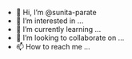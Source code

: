 - 👋 Hi, I’m @sunita-parate
- 👀 I’m interested in ...
- 🌱 I’m currently learning ...
- 💞️ I’m looking to collaborate on ...
- 📫 How to reach me ...

<!---
sunita-parate/sunita-parate is a ✨ special ✨ repository because its `README.md` (this file) appears on your GitHub profile.
You can click the Preview link to take a look at your changes.
--->
